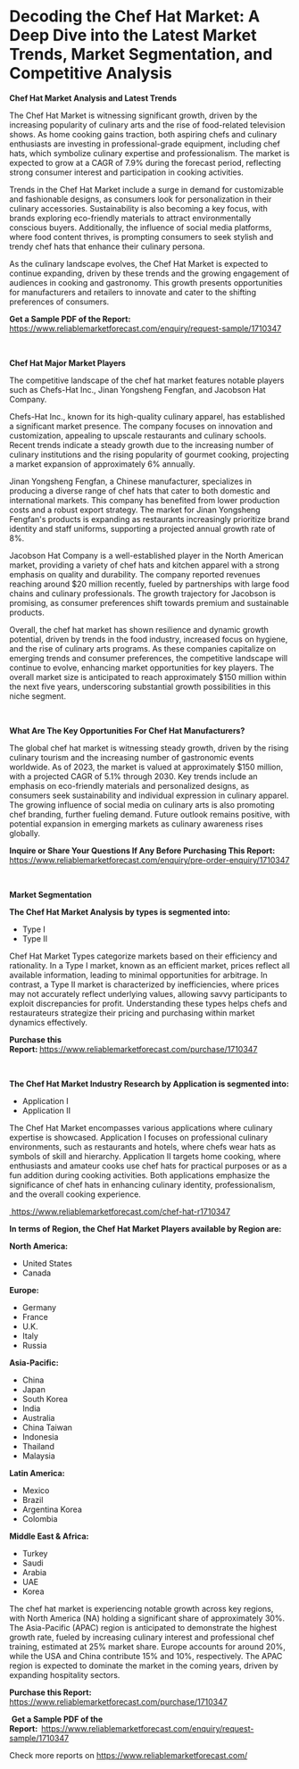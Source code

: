 <p><h1>Decoding the Chef Hat Market: A Deep Dive into the Latest Market Trends, Market Segmentation, and Competitive Analysis</h1></p><p><strong>Chef Hat Market Analysis and Latest Trends</strong></p>
<p><p>The Chef Hat Market is witnessing significant growth, driven by the increasing popularity of culinary arts and the rise of food-related television shows. As home cooking gains traction, both aspiring chefs and culinary enthusiasts are investing in professional-grade equipment, including chef hats, which symbolize culinary expertise and professionalism. The market is expected to grow at a CAGR of 7.9% during the forecast period, reflecting strong consumer interest and participation in cooking activities.</p><p>Trends in the Chef Hat Market include a surge in demand for customizable and fashionable designs, as consumers look for personalization in their culinary accessories. Sustainability is also becoming a key focus, with brands exploring eco-friendly materials to attract environmentally conscious buyers. Additionally, the influence of social media platforms, where food content thrives, is prompting consumers to seek stylish and trendy chef hats that enhance their culinary persona.</p><p>As the culinary landscape evolves, the Chef Hat Market is expected to continue expanding, driven by these trends and the growing engagement of audiences in cooking and gastronomy. This growth presents opportunities for manufacturers and retailers to innovate and cater to the shifting preferences of consumers.</p></p>
<p><strong>Get a Sample PDF of the Report:&nbsp;</strong> <a href="https://www.reliablemarketforecast.com/enquiry/request-sample/1710347?utm_campaign=1903&utm_medium=2&utm_source=Github&utm_content=ia&utm_term=10012025&utm_id=chef-hat">https://www.reliablemarketforecast.com/enquiry/request-sample/1710347</a></p>
<p>&nbsp;</p>
<p><strong>Chef Hat Major Market Players</strong></p>
<p><p>The competitive landscape of the chef hat market features notable players such as Chefs-Hat Inc., Jinan Yongsheng Fengfan, and Jacobson Hat Company. </p><p>Chefs-Hat Inc., known for its high-quality culinary apparel, has established a significant market presence. The company focuses on innovation and customization, appealing to upscale restaurants and culinary schools. Recent trends indicate a steady growth due to the increasing number of culinary institutions and the rising popularity of gourmet cooking, projecting a market expansion of approximately 6% annually.</p><p>Jinan Yongsheng Fengfan, a Chinese manufacturer, specializes in producing a diverse range of chef hats that cater to both domestic and international markets. This company has benefited from lower production costs and a robust export strategy. The market for Jinan Yongsheng Fengfan's products is expanding as restaurants increasingly prioritize brand identity and staff uniforms, supporting a projected annual growth rate of 8%.</p><p>Jacobson Hat Company is a well-established player in the North American market, providing a variety of chef hats and kitchen apparel with a strong emphasis on quality and durability. The company reported revenues reaching around $20 million recently, fueled by partnerships with large food chains and culinary professionals. The growth trajectory for Jacobson is promising, as consumer preferences shift towards premium and sustainable products.</p><p>Overall, the chef hat market has shown resilience and dynamic growth potential, driven by trends in the food industry, increased focus on hygiene, and the rise of culinary arts programs. As these companies capitalize on emerging trends and consumer preferences, the competitive landscape will continue to evolve, enhancing market opportunities for key players. The overall market size is anticipated to reach approximately $150 million within the next five years, underscoring substantial growth possibilities in this niche segment.</p></p>
<p>&nbsp;</p>
<p><strong>What Are The Key Opportunities For Chef Hat Manufacturers?</strong></p>
<p><p>The global chef hat market is witnessing steady growth, driven by the rising culinary tourism and the increasing number of gastronomic events worldwide. As of 2023, the market is valued at approximately $150 million, with a projected CAGR of 5.1% through 2030. Key trends include an emphasis on eco-friendly materials and personalized designs, as consumers seek sustainability and individual expression in culinary apparel. The growing influence of social media on culinary arts is also promoting chef branding, further fueling demand. Future outlook remains positive, with potential expansion in emerging markets as culinary awareness rises globally.</p></p>
<p><strong>Inquire or Share Your Questions If Any Before Purchasing This Report:</strong> <a href="https://www.reliablemarketforecast.com/enquiry/pre-order-enquiry/1710347?utm_campaign=1903&utm_medium=2&utm_source=Github&utm_content=ia&utm_term=10012025&utm_id=chef-hat">https://www.reliablemarketforecast.com/enquiry/pre-order-enquiry/1710347</a></p>
<p>&nbsp;</p>
<p><strong>Market Segmentation</strong></p>
<p><strong>The Chef Hat Market Analysis by types is segmented into:</strong></p>
<p><ul><li>Type I</li><li>Type II</li></ul></p>
<p><p>Chef Hat Market Types categorize markets based on their efficiency and rationality. In a Type I market, known as an efficient market, prices reflect all available information, leading to minimal opportunities for arbitrage. In contrast, a Type II market is characterized by inefficiencies, where prices may not accurately reflect underlying values, allowing savvy participants to exploit discrepancies for profit. Understanding these types helps chefs and restaurateurs strategize their pricing and purchasing within market dynamics effectively.</p></p>
<p><strong>Purchase this Report:&nbsp;</strong><a href="https://www.reliablemarketforecast.com/purchase/1710347?utm_campaign=1903&utm_medium=2&utm_source=Github&utm_content=ia&utm_term=10012025&utm_id=chef-hat">https://www.reliablemarketforecast.com/purchase/1710347</a></p>
<p>&nbsp;</p>
<p><strong>The Chef Hat Market Industry Research by Application is segmented into:</strong></p>
<p><ul><li>Application I</li><li>Application II</li></ul></p>
<p><p>The Chef Hat Market encompasses various applications where culinary expertise is showcased. Application I focuses on professional culinary environments, such as restaurants and hotels, where chefs wear hats as symbols of skill and hierarchy. Application II targets home cooking, where enthusiasts and amateur cooks use chef hats for practical purposes or as a fun addition during cooking activities. Both applications emphasize the significance of chef hats in enhancing culinary identity, professionalism, and the overall cooking experience.</p></p>
<p><a href="https://www.reliablemarketforecast.com/chef-hat-r1710347?utm_campaign=1903&utm_medium=2&utm_source=Github&utm_content=ia&utm_term=10012025&utm_id=chef-hat">&nbsp;https://www.reliablemarketforecast.com/chef-hat-r1710347</a></p>
<p><strong>In terms of Region, the Chef Hat Market Players available by Region are:</strong></p>
<p>
    <p> <strong> North America: </strong>
        <ul>
            <li>United States</li>
            <li>Canada</li>
        </ul>
        </p> 
    <p> <strong> Europe: </strong>
        <ul>
            <li>Germany</li>
            <li>France</li>
            <li>U.K.</li>
            <li>Italy</li>
            <li>Russia</li>
        </ul>
        </p> 
    <p> <strong> Asia-Pacific: </strong>
        <ul>
            <li>China</li>
            <li>Japan</li>
            <li>South Korea</li>
            <li>India</li>
            <li>Australia</li>
            <li>China Taiwan</li>
            <li>Indonesia</li>
            <li>Thailand</li>
            <li>Malaysia</li>
        </ul>
        </p> 
    <p> <strong> Latin America: </strong>
        <ul>
            <li>Mexico</li>
            <li>Brazil</li>
            <li>Argentina Korea</li>
            <li>Colombia</li>
        </ul>
        </p> 
    <p> <strong> Middle East & Africa: </strong>
        <ul>
            <li>Turkey</li>
            <li>Saudi</li>
            <li>Arabia</li>
            <li>UAE</li>
            <li>Korea</li>
        </ul>
    </p>
    </p>
<p><p>The chef hat market is experiencing notable growth across key regions, with North America (NA) holding a significant share of approximately 30%. The Asia-Pacific (APAC) region is anticipated to demonstrate the highest growth rate, fueled by increasing culinary interest and professional chef training, estimated at 25% market share. Europe accounts for around 20%, while the USA and China contribute 15% and 10%, respectively. The APAC region is expected to dominate the market in the coming years, driven by expanding hospitality sectors.</p></p>
<p><strong>Purchase this Report: </strong><a href="https://www.reliablemarketforecast.com/purchase/1710347?utm_campaign=1903&utm_medium=2&utm_source=Github&utm_content=ia&utm_term=10012025&utm_id=chef-hat">https://www.reliablemarketforecast.com/purchase/1710347</a></p>
<p>&nbsp;<strong>Get a Sample PDF of the Report:&nbsp;&nbsp;</strong><a href="https://www.reliablemarketforecast.com/enquiry/request-sample/1710347?utm_campaign=1903&utm_medium=2&utm_source=Github&utm_content=ia&utm_term=10012025&utm_id=chef-hat">https://www.reliablemarketforecast.com/enquiry/request-sample/1710347</a></p>
<p><strong></strong></p>
<p>Check more reports on <a href="https://www.reliablemarketforecast.com/?utm_campaign=1903&utm_medium=2&utm_source=Github&utm_content=ia&utm_term=10012025&utm_id=chef-hat">https://www.reliablemarketforecast.com/</a></p>
